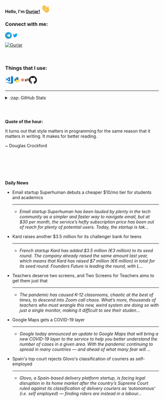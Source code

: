 #### Hello, I'm [Gurjar!](https://GurjarKing.github.io) <img src="https://raw.githubusercontent.com/ABSphreak/ABSphreak/master/gifs/Hi.gif" width="30px"></h2>


### Connect with me:

[<img align="left" alt="Gurjar | Telegram" width="22px" src="https://raw.githubusercontent.com/github/explore/80688e429a7d4ef2fca1e82350fe8e3517d3494d/topics/telegram/telegram.png" />][Telegram]
[<img align="left" alt="Gurjar | Twitter" width="22px" src="https://raw.githubusercontent.com/github/explore/80688e429a7d4ef2fca1e82350fe8e3517d3494d/topics/twitter/twitter.png" />][Twitter]
<br >
<br >
<a href="https://github.com/GurjarKing"><img src="https://komarev.com/ghpvc/?username=GurjarKing" alt="Gurjar" /></a> <br />
<br />
<br />
<!-- <br >

![](https://visitor-badge.glitch.me/badge?page_id=GurjarKing)

<br /> -->

### Things that I use:

[<img align="left" alt="Visual Studio Code" width="26px" src="https://raw.githubusercontent.com/github/explore/80688e429a7d4ef2fca1e82350fe8e3517d3494d/topics/visual-studio-code/visual-studio-code.png" />][VSCode]
[<img align="left" alt="Python" width="26px" src="https://raw.githubusercontent.com/github/explore/80688e429a7d4ef2fca1e82350fe8e3517d3494d/topics/python/python.png" />][Python]
[<img align="left" alt="Git" width="26px" src="https://raw.githubusercontent.com/github/explore/80688e429a7d4ef2fca1e82350fe8e3517d3494d/topics/git/git.png" />][Git]
[<img align="left" alt="GitHub" width="26px" src="https://raw.githubusercontent.com/github/explore/78df643247d429f6cc873026c0622819ad797942/topics/github/github.png" />][Github]

<br />
<br />

---
<details>
  <summary>:zap: GitHub Stats</summary>

<img align="left" alt="Gurjar's Github Stats" src="https://github-readme-stats.vercel.app/api?username=GurjarKing&show_icons=true&hide_border=true&count_private=true&include_all_commit=true&theme=algolia" />

</details>

<!-- ### 🔔 My latest tweet
<a href="https://twitter.com/Gurjar_King43" target="_blank">
	<img src="https://github.com/GurjarKing/GurjarKing/raw/master/tweet.png" width="70%" align="center" alt="Click to view on Twitter" title="My latest tweet, as an image"/>
</a> -->
<br>

<pre>

</pre>

**Quote of the hour:**

It turns out that style matters in programming for the same reason that it matters in writing. It makes for better reading.

~ Douglas Crockford
<pre>

</pre>
<br>
<pre>


</pre>
<strong>Daily News</strong>
  
  - Email startup Superhuman debuts a cheaper $10/mo tier for students and academics
     <hr/>
     
      - *Email startup Superhuman has been lauded by plenty in the tech community as a simpler and faster way to navigate email, but at $30 per month, the service’s hefty subscription price has been out of reach for plenty of potential users. Today, the startup is tak…*
     
  - Kard raises another $3.5 million for its challenger bank for teens
      <hr/>
      
      - *French startup Kard has added $3.5 million (€3 million) to its seed round. The company already raised the same amount last year, which means that Kard has raised $7 million (€6 million) in total for its seed round. Founders Future is leading the round, with L…*
      
  - Teachers deserve two screens, and Two Screens for Teachers aims to get them just that
      <hr/>
      
      - *The pandemic has caused K-12 classrooms, chaotic at the best of times, to descend into Zoom call chaos. What’s more, thousands of teachers who must wrangle this new, weird system are doing so with just a single monitor, making it difficult to see their studen…*
      
  - Google Maps gets a COVID-19 layer
      <hr/>
      
      - *Google today announced an update to Google Maps that will bring a new COVID-19 layer to the service to help you better understand the number of cases in a given area. With the pandemic continuing to spread in many countries — and ahead of what many fear will …*
       
  - Spain's top court rejects Glovo's classification of couriers as self-employed
      <hr/>
       
       - *Glovo, a Spain-based delivery platform startup, is facing legal disruption in its home market after the country’s Supreme Court ruled against its classification of delivery couriers as ‘autonomous’ (i.e. self employed) — finding riders are instead in a labour…*
      

<br />

[VSCode]: https://code.visualstudio.com/
[Python]: https://www.python.org/
[Git]: https://git-scm.com/
[Github]: https://github.com/
[Telegram]: https://t.me/Gurjar_King/
[Twitter]: https://twitter.com/Gurjar_King43/
